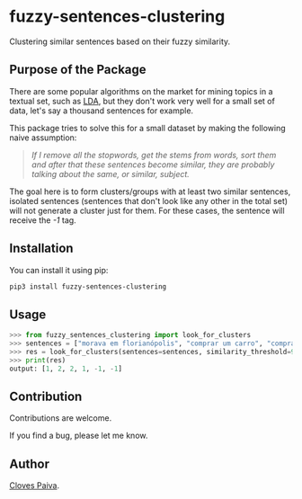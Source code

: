 # fuzzy-sentences-clustering

Clustering similar sentences based on their fuzzy similarity.

## Purpose of the Package

There are some popular algorithms on the market for mining topics in a textual set, such as [LDA](https://en.wikipedia.org/wiki/Latent_Dirichlet_allocation), but they don't work very well for a small set of data, let's say a thousand sentences for example.

This package tries to solve this for a small dataset by making the following naive assumption:

> *If I remove all the stopwords, get the stems from words, sort them and after that these sentences become similar, they are probably talking about the same, or similar, subject.*

The goal here is to form clusters/groups with at least two similar sentences, isolated sentences (sentences that don't look like any other in the total set) will not generate a cluster just for them. For these cases, the sentence will receive the *-1* tag.

## Installation

You can install it using pip:

```bash
pip3 install fuzzy-sentences-clustering
```

## Usage

```python
>>> from fuzzy_sentences_clustering import look_for_clusters
>>> sentences = ["morava em florianópolis", "comprar um carro", "compra de um carro", "em florianópolis eu moro", "gosto de samba", "quero comer tapioca"]
>>> res = look_for_clusters(sentences=sentences, similarity_threshold=90)
>>> print(res)
output: [1, 2, 2, 1, -1, -1]
```

## Contribution

Contributions are welcome. 

If you find a bug, please let me know.

## Author

[Cloves Paiva](https://www.linkedin.com/in/cloves-paiva-02b449124/).
